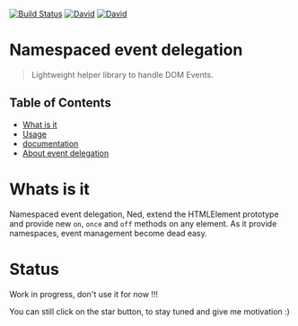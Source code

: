 [![Build Status](https://travis-ci.org/jlopinto/ned.svg?branch=main)](https://travis-ci.org/github/jlopinto/ned)
[![David](https://img.shields.io/david/jlopinto/ned?style=flat-square)](https://david-dm.org/jlopinto/ned)
[![David](https://img.shields.io/david/dev/jlopinto/ned?style=flat-square)](https://david-dm.org/jlopinto/ned?type=dev)

# Namespaced event delegation
> Lightweight helper library to handle DOM Events.

## Table of Contents

* [What is it](#what-is-it)
* [Usage](#usage)
* [documentation](#documentation)
* [About event delegation](#about-event-delegation)

# Whats is it
Namespaced event delegation, Ned, extend the HTMLElement prototype and provide new `on`, `once` and `off` methods on any element.
As it provide namespaces, event management become dead easy.

# Status

Work in progress, don't use it for now !!!

You can still click on the star button, to stay tuned and give me motivation :)
